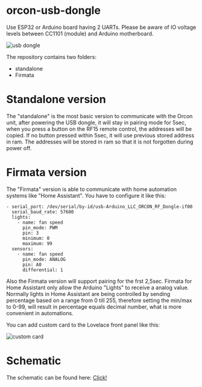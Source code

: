 # orcon-usb-dongle
Use ESP32 or Arduino board having 2 UARTs. Please be aware of IO voltage levels between CC1101 (module) and Arduino motherboard.

![usb dongle](https://tweakers.net/i/g_-GBxCCM6Ay2VLwS0zH_Zez9-4=/full-fit-in/4920x3264/filters:max_bytes(3145728):no_upscale():strip_icc():fill(white):strip_exif()/f/image/FWoJ8TzERY2RuCxRh4murepU.jpg?f=user_large?raw=true)

The repository contains two folders:
- standalone
- Firmata

# Standalone version
The "standalone" is the most basic version to communicate with the Orcon unit, after powering the USB dongle, it will stay in pairing mode for 5sec, when you press a button on the RF15 remote control, the addresses will be copied. If no button pressed within 5sec, it will use previous stored address in ram. The addresses will be stored in ram so that it is not forgotten during power off.

# Firmata version
The "Firmata" version is able to communicate with home automation systems like "Home Assistant". You have to configure it like this:
```
- serial_port: /dev/serial/by-id/usb-Arduino_LLC_ORCON_RF_Dongle-if00
  serial_baud_rate: 57600
  lights:
    - name: fan speed
      pin_mode: PWM
      pin: 3
      minimum: 0
      maximum: 99
  sensors:
    - name: fan speed
      pin_mode: ANALOG
      pin: A0
      differential: 1
```

Also the Firmata version will support pairing for the frst 2,5sec. Firmata for Home Assistant only allow the Arduino "Lights" to receive a analog value. Normally lights in Home Assistant are being controlled by sending percentage based on a range from 0 till 255, therefore setting the min/max to 0-99, will result in percentage equals decimal number, what is more convenient in automations.

You can add custom card to the Lovelace front panel like this:

![custom card](https://tweakers.net/i/92_YFrTlCgnYt5MYhOnoPeuxj60=/full-fit-in/4000x4000/filters:no_upscale():fill(white):strip_exif()/f/image/rBX8e7hh46UIrR00872p1JKJ.png?f=user_large)

# Schematic
The schematic can be found here: [Click!](https://github.com/Marcelh1/orcon-usb-dongle/blob/main/Schematic%20USB%20Dongle.pdf)

